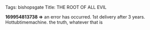 Tags: bishopsgate
Title: THE ROOT OF ALL EVIL
  
**169954813738 =>** an error has occurred. 1st delivery after 3 years. Hottubtimemachine. the truth, whatever that is